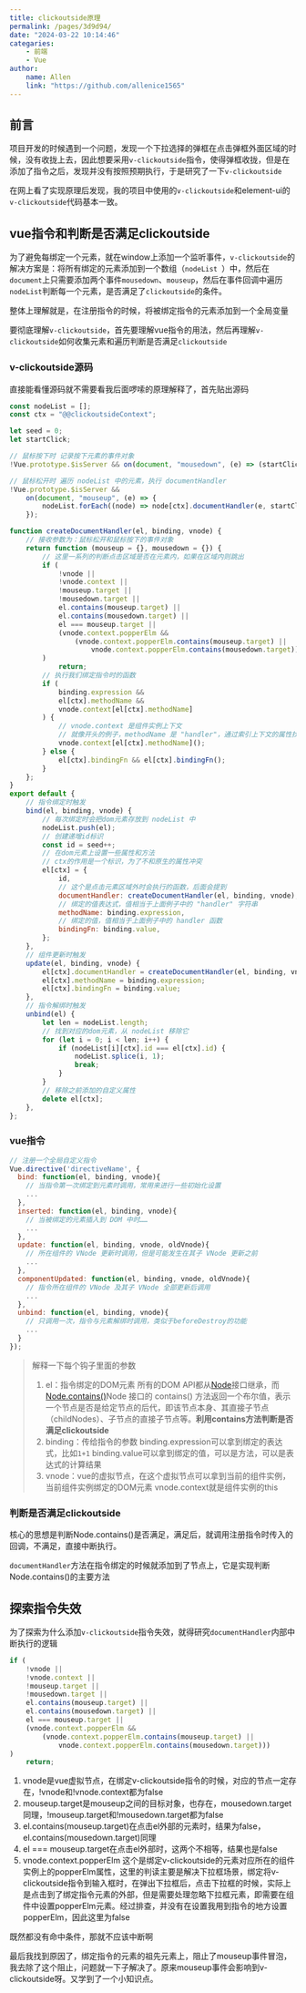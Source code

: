 ```yaml
---
title: clickoutside原理
permalink: /pages/3d9d94/
date: "2024-03-22 10:14:46"
categaries:
    - 前端
    - Vue
author:
    name: Allen
    link: "https://github.com/allenice1565"
---
```


## 前言

项目开发的时候遇到一个问题，发现一个下拉选择的弹框在点击弹框外面区域的时候，没有收拢上去，因此想要采用`v-clickoutside`指令，使得弹框收拢，但是在添加了指令之后，发现并没有按照预期执行，于是研究了一下`v-clickoutside`

在网上看了实现原理后发现，我的项目中使用的`v-clickoutside`和element-ui的`v-clickoutside`代码基本一致。

## vue指令和判断是否满足clickoutside

为了避免每绑定一个元素，就在window上添加一个监听事件，`v-clickoutside`的解决方案是：将所有绑定的元素添加到一个数组（`nodeList `）中，然后在`document`上只需要添加两个事件`mousedown`、`mouseup`，然后在事件回调中遍历`nodeList`判断每一个元素，是否满足了`clickoutside`的条件。

整体上理解就是，在注册指令的时候，将被绑定指令的元素添加到一个全局变量

要彻底理解`v-clickoutside`，首先要理解vue指令的用法，然后再理解`v-clickoutside`如何收集元素和遍历判断是否满足`clickoutside`

### v-clickoutside源码

直接能看懂源码就不需要看我后面啰嗦的原理解释了，首先贴出源码

```js
const nodeList = [];
const ctx = "@@clickoutsideContext";

let seed = 0;
let startClick;

// 鼠标按下时 记录按下元素的事件对象
!Vue.prototype.$isServer && on(document, "mousedown", (e) => (startClick = e));

// 鼠标松开时 遍历 nodeList 中的元素，执行 documentHandler
!Vue.prototype.$isServer &&
    on(document, "mouseup", (e) => {
        nodeList.forEach((node) => node[ctx].documentHandler(e, startClick));
    });

function createDocumentHandler(el, binding, vnode) {
    // 接收参数为：鼠标松开和鼠标按下的事件对象
    return function (mouseup = {}, mousedown = {}) {
        // 这里一系列的判断点击区域是否在元素内，如果在区域内则跳出
        if (
            !vnode ||
            !vnode.context ||
            !mouseup.target ||
            !mousedown.target ||
            el.contains(mouseup.target) ||
            el.contains(mousedown.target) ||
            el === mouseup.target ||
            (vnode.context.popperElm &&
                (vnode.context.popperElm.contains(mouseup.target) ||
                    vnode.context.popperElm.contains(mousedown.target)))
        )
            return;
        // 执行我们绑定指令时的函数
        if (
            binding.expression &&
            el[ctx].methodName &&
            vnode.context[el[ctx].methodName]
        ) {
            // vnode.context 是组件实例上下文
            // 就像开头的例子，methodName 是 "handler"，通过索引上下文的属性找到 methods 中定义的 handler 函数
            vnode.context[el[ctx].methodName]();
        } else {
            el[ctx].bindingFn && el[ctx].bindingFn();
        }
    };
}
export default {
    // 指令绑定时触发
    bind(el, binding, vnode) {
        // 每次绑定时会把dom元素存放到 nodeList 中
        nodeList.push(el);
        // 创建递增id标识
        const id = seed++;
        // 在dom元素上设置一些属性和方法
        // ctx的作用是一个标识，为了不和原生的属性冲突
        el[ctx] = {
            id,
            // 这个是点击元素区域外时会执行的函数，后面会提到
            documentHandler: createDocumentHandler(el, binding, vnode),
            // 绑定的值表达式，值相当于上面例子中的 "handler" 字符串
            methodName: binding.expression,
            // 绑定的值，值相当于上面例子中的 handler 函数
            bindingFn: binding.value,
        };
    },
    // 组件更新时触发
    update(el, binding, vnode) {
        el[ctx].documentHandler = createDocumentHandler(el, binding, vnode);
        el[ctx].methodName = binding.expression;
        el[ctx].bindingFn = binding.value;
    },
    // 指令解绑时触发
    unbind(el) {
        let len = nodeList.length;
        // 找到对应的dom元素，从 nodeList 移除它
        for (let i = 0; i < len; i++) {
            if (nodeList[i][ctx].id === el[ctx].id) {
                nodeList.splice(i, 1);
                break;
            }
        }
        // 移除之前添加的自定义属性
        delete el[ctx];
    },
};
```

### vue指令

```js
// 注册一个全局自定义指令
Vue.directive('directiveName', {
  bind: function(el, binding, vnode){
    // 当指令第一次绑定到元素时调用，常用来进行一些初始化设置
  	...
  },
  inserted: function(el, binding, vnode){
    // 当被绑定的元素插入到 DOM 中时……
  	...
  },
  update: function(el, binding, vnode, oldVnode){
    // 所在组件的 VNode 更新时调用，但是可能发生在其子 VNode 更新之前
  	...
  },
  componentUpdated: function(el, binding, vnode, oldVnode){
    // 指令所在组件的 VNode 及其子 VNode 全部更新后调用
  	...
  },
  unbind: function(el, binding, vnode){
    // 只调用一次，指令与元素解绑时调用，类似于beforeDestroy的功能
  	...
  }
});
```

> 解释一下每个钩子里面的参数
>
> 1. el：指令绑定的DOM元素
>    所有的DOM API都从[Node](https://developer.mozilla.org/zh-CN/docs/Web/API/Node)接口继承，而[Node.contains()](https://developer.mozilla.org/zh-CN/docs/Web/API/Node/contains)Node 接口的 contains() 方法返回一个布尔值，表示一个节点是否是给定节点的后代，即该节点本身、其直接子节点（childNodes）、子节点的直接子节点等。**利用contains方法判断是否满足clickoutside**
> 2. binding：传给指令的参数
>    binding.expression可以拿到绑定的表达式，比如`1+1`
>    binding.value可以拿到绑定的值，可以是方法，可以是表达式的计算结果
> 3. vnode：vue的虚拟节点，在这个虚拟节点可以拿到当前的组件实例，当前组件实例绑定的DOM元素
>    vnode.context就是组件实例的this

### 判断是否满足clickoutside

核心的思想是判断Node.contains()是否满足，满足后，就调用注册指令时传入的回调，不满足，直接中断执行。

`documentHandler`方法在指令绑定的时候就添加到了节点上，它是实现判断Node.contains()的主要方法

## 探索指令失效

为了探索为什么添加`v-clickoutside`指令失效，就得研究`documentHandler`内部中断执行的逻辑

```js
if (
    !vnode ||
    !vnode.context ||
    !mouseup.target ||
    !mousedown.target ||
    el.contains(mouseup.target) ||
    el.contains(mousedown.target) ||
    el === mouseup.target ||
    (vnode.context.popperElm &&
        (vnode.context.popperElm.contains(mouseup.target) ||
            vnode.context.popperElm.contains(mousedown.target)))
)
    return;
```

1. vnode是vue虚拟节点，在绑定v-clickoutside指令的时候，对应的节点一定存在，!vnode和!vnode.context都为false
2. mouseup.target是mouseup之间的目标对象，也存在，mousedown.target同理，!mouseup.target和!mousedown.target都为false
3. el.contains(mouseup.target)在点击el外部的元素时，结果为false， el.contains(mousedown.target)同理
4. el === mouseup.target在点击el外部时，这两个不相等，结果也是false
5. vnode.context.popperElm 这个是绑定v-clickoutside的元素对应所在的组件实例上的popperElm属性，这里的判读主要是解决下拉框场景，绑定将v-clickoutside指令到输入框时，在弹出下拉框后，点击下拉框的时候，实际上是点击到了绑定指令元素的外部，但是需要处理忽略下拉框元素，即需要在组件中设置popperElm元素。经过排查，并没有在设置我用到指令的地方设置popperElm，因此这里为false

既然都没有命中条件，那就不应该中断啊

最后我找到原因了，绑定指令的元素的祖先元素上，阻止了mouseup事件冒泡，我去除了这个阻止，问题就一下子解决了。原来mouseup事件会影响到v-clickoutside呀。又学到了一个小知识点。
